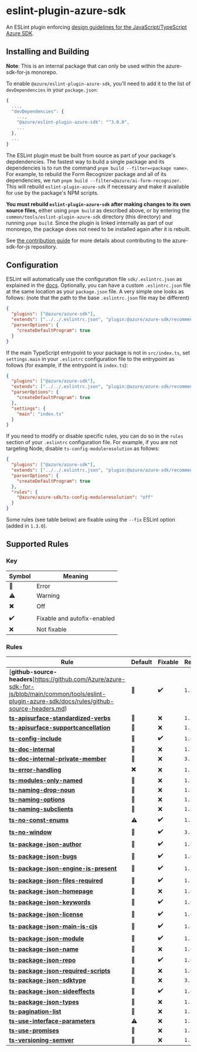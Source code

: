 # eslint-plugin-azure-sdk

An ESLint plugin enforcing [design guidelines for the JavaScript/TypeScript Azure SDK](https://azure.github.io/azure-sdk/typescript_introduction.html).

## Installing and Building

**Note**: This is an internal package that can only be used within the azure-sdk-for-js monorepo.

To enable `@azure/eslint-plugin-azure-sdk`, you'll need to add it to the list of `devDependencies` in your `package.json`:

```javascript
{
  ...,
  "devDependencies": {
    ...,
    "@azure/eslint-plugin-azure-sdk": "^3.0.0",
    ...
  },
  ...
}
```

The ESLint plugin must be built from source as part of your package's depdendencies. The fastest way to build a single package and its dependencies is to run the command `pnpm build --filter=<package name>`. For example, to rebuild the Form Recognizer package and all of its dependencies, we run `pnpm build --filter=@azure/ai-form-recognizer`. This will rebuild `eslint-plugin-azure-sdk` if necessary and make it available for use by the package's NPM scripts.

**You must rebuild `eslint-plugin-azure-sdk` after making changes to its own source files,** either using `pnpm build` as described above, or by entering the `common/tools/eslint-plugin-azure-sdk` directory (this directory) and running `pnpm build`. Since the plugin is linked internally as part of our monorepo, the package does not need to be installed again after it is rebuilt.

See [the contribution guide](https://github.com/Azure/azure-sdk-for-js/blob/main/CONTRIBUTING.md) for more details about contributing to the azure-sdk-for-js repository.

## Configuration

ESLint will automatically use the configuration file `sdk/.eslintrc.json` as explained in the [docs](https://eslint.org/docs/user-guide/configuring#using-configuration-files-2). Optionally, you can have a custom `.eslintrc.json` file at the same location as your `package.json` file. A very simple one looks as follows: (note that the path to the base `.eslintrc.json` file may be different)

```json
{
  "plugins": ["@azure/azure-sdk"],
  "extends": ["../../.eslintrc.json", "plugin:@azure/azure-sdk/recommended"],
  "parserOptions": {
    "createDefaultProgram": true
  }
}
```

If the main TypeScript entrypoint to your package is not in `src/index.ts`, set `settings.main` in your `.eslintrc` configuration file to the entrypoint as follows (for example, if the entrypoint is `index.ts`):

```json
{
  "plugins": ["@azure/azure-sdk"],
  "extends": ["../../.eslintrc.json", "plugin:@azure/azure-sdk/recommended"],
  "parserOptions": {
    "createDefaultProgram": true
  },
  "settings": {
    "main": "index.ts"
  }
}
```

If you need to modify or disable specific rules, you can do so in the `rules` section of your `.eslintrc` configuration file. For example, if you are not targeting Node, disable `ts-config-moduleresolution` as follows:

```json
{
  "plugins": ["@azure/azure-sdk"],
  "extends": ["../../.eslintrc.json", "plugin:@azure/azure-sdk/recommended"],
  "parserOptions": {
    "createDefaultProgram": true
  },
  "rules": {
    "@azure/azure-sdk/ts-config-moduleresolution": "off"
  }
}
```

Some rules (see table below) are fixable using the `--fix` ESLint option (added in `1.3.0`).

## Supported Rules

### Key

| Symbol                    | Meaning                     |
| ------------------------- | --------------------------- |
| :triangular_flag_on_post: | Error                       |
| :warning:                 | Warning                     |
| :heavy_multiplication_x:  | Off                         |
| :heavy_check_mark:        | Fixable and autofix-enabled |
| :x:                       | Not fixable                 |

### Rules

| Rule                                                                                                                                                                              | Default                   | Fixable            | Release |
| --------------------------------------------------------------------------------------------------------------------------------------------------------------------------------- | ------------------------- | ------------------ | ------- |
| [**github-source-headers**]https://github.com/Azure/azure-sdk-for-js/blob/main/common/tools/eslint-plugin-azure-sdk/docs/rules/github-source-headers.md)                          | :triangular_flag_on_post: | :heavy_check_mark: | `1.1.0` |
| [**ts-apisurface-standardized-verbs**](https://github.com/Azure/azure-sdk-for-js/blob/main/common/tools/eslint-plugin-azure-sdk/docs/rules/ts-apisurface-standardized-verbs.md)   | :triangular_flag_on_post: | :x:                | `1.2.0` |
| [**ts-apisurface-supportcancellation**](https://github.com/Azure/azure-sdk-for-js/blob/main/common/tools/eslint-plugin-azure-sdk/docs/rules/ts-apisurface-supportcancellation.md) | :triangular_flag_on_post: | :x:                | `1.2.0` |
| [**ts-config-include**](https://github.com/Azure/azure-sdk-for-js/blob/main/common/tools/eslint-plugin-azure-sdk/docs/rules/ts-config-include.md)                                 | :triangular_flag_on_post: | :heavy_check_mark: | `1.0.0` |
| [**ts-doc-internal**](https://github.com/Azure/azure-sdk-for-js/blob/main/common/tools/eslint-plugin-azure-sdk/docs/rules/ts-doc-internal.md)                                     | :triangular_flag_on_post: | :x:                | `1.1.0` |
| [**ts-doc-internal-private-member**](https://github.com/Azure/azure-sdk-for-js/blob/main/common/tools/eslint-plugin-azure-sdk/docs/rules/ts-doc-internal-private-member.md)       | :triangular_flag_on_post: | :x:                | `3.1.0` |
| [**ts-error-handling**](https://github.com/Azure/azure-sdk-for-js/blob/main/common/tools/eslint-plugin-azure-sdk/docs/rules/ts-error-handling.md)                                 | :heavy_multiplication_x:  | :x:                | `1.1.0` |
| [**ts-modules-only-named**](https://github.com/Azure/azure-sdk-for-js/blob/main/common/tools/eslint-plugin-azure-sdk/docs/rules/ts-modules-only-named.md)                         | :triangular_flag_on_post: | :x:                | `1.1.0` |
| [**ts-naming-drop-noun**](https://github.com/Azure/azure-sdk-for-js/blob/main/common/tools/eslint-plugin-azure-sdk/docs/rules/ts-naming-drop-noun.md)                             | :triangular_flag_on_post: | :x:                | `1.2.0` |
| [**ts-naming-options**](https://github.com/Azure/azure-sdk-for-js/blob/main/common/tools/eslint-plugin-azure-sdk/docs/rules/ts-naming-options.md)                                 | :triangular_flag_on_post: | :x:                | `1.2.0` |
| [**ts-naming-subclients**](https://github.com/Azure/azure-sdk-for-js/blob/main/common/tools/eslint-plugin-azure-sdk/docs/rules/ts-naming-subclients.md)                           | :triangular_flag_on_post: | :x:                | `1.2.0` |
| [**ts-no-const-enums**](https://github.com/Azure/azure-sdk-for-js/blob/main/common/tools/eslint-plugin-azure-sdk/docs/rules/ts-no-const-enums.md)                                 | :warning:                 | :heavy_check_mark: | `1.1.0` |
| [**ts-no-window**](https://github.com/Azure/azure-sdk-for-js/blob/main/common/tools/eslint-plugin-azure-sdk/docs/rules/ts-no-window.md)                                           | :triangular_flag_on_post: | :heavy_check_mark: | `3.1.0` |
| [**ts-package-json-author**](https://github.com/Azure/azure-sdk-for-js/blob/main/common/tools/eslint-plugin-azure-sdk/docs/rules/ts-package-json-author.md)                       | :triangular_flag_on_post: | :heavy_check_mark: | `1.0.0` |
| [**ts-package-json-bugs**](https://github.com/Azure/azure-sdk-for-js/blob/main/common/tools/eslint-plugin-azure-sdk/docs/rules/ts-package-json-bugs.md)                           | :triangular_flag_on_post: | :heavy_check_mark: | `1.0.0` |
| [**ts-package-json-engine-is-present**](https://github.com/Azure/azure-sdk-for-js/blob/main/common/tools/eslint-plugin-azure-sdk/docs/rules/ts-package-json-engine-is-present.md) | :triangular_flag_on_post: | :heavy_check_mark: | `1.1.0` |
| [**ts-package-json-files-required**](https://github.com/Azure/azure-sdk-for-js/blob/main/common/tools/eslint-plugin-azure-sdk/docs/rules/ts-package-json-files-required.md)       | :triangular_flag_on_post: | :heavy_check_mark: | `1.1.0` |
| [**ts-package-json-homepage**](https://github.com/Azure/azure-sdk-for-js/blob/main/common/tools/eslint-plugin-azure-sdk/docs/rules/ts-package-json-homepage.md)                   | :triangular_flag_on_post: | :x:                | `1.0.0` |
| [**ts-package-json-keywords**](https://github.com/Azure/azure-sdk-for-js/blob/main/common/tools/eslint-plugin-azure-sdk/docs/rules/ts-package-json-keywords.md)                   | :triangular_flag_on_post: | :heavy_check_mark: | `1.0.0` |
| [**ts-package-json-license**](https://github.com/Azure/azure-sdk-for-js/blob/main/common/tools/eslint-plugin-azure-sdk/docs/rules/ts-package-json-license.md)                     | :triangular_flag_on_post: | :heavy_check_mark: | `1.0.0` |
| [**ts-package-json-main-is-cjs**](https://github.com/Azure/azure-sdk-for-js/blob/main/common/tools/eslint-plugin-azure-sdk/docs/rules/ts-package-json-main-is-cjs.md)             | :triangular_flag_on_post: | :heavy_check_mark: | `1.1.0` |
| [**ts-package-json-module**](https://github.com/Azure/azure-sdk-for-js/blob/main/common/tools/eslint-plugin-azure-sdk/docs/rules/ts-package-json-module.md)                       | :triangular_flag_on_post: | :heavy_check_mark: | `1.1.0` |
| [**ts-package-json-name**](https://github.com/Azure/azure-sdk-for-js/blob/main/common/tools/eslint-plugin-azure-sdk/docs/rules/ts-package-json-name.md)                           | :triangular_flag_on_post: | :x:                | `1.0.0` |
| [**ts-package-json-repo**](https://github.com/Azure/azure-sdk-for-js/blob/main/common/tools/eslint-plugin-azure-sdk/docs/rules/ts-package-json-repo.md)                           | :triangular_flag_on_post: | :heavy_check_mark: | `1.0.0` |
| [**ts-package-json-required-scripts**](https://github.com/Azure/azure-sdk-for-js/blob/main/common/tools/eslint-plugin-azure-sdk/docs/rules/ts-package-json-required-scripts.md)   | :triangular_flag_on_post: | :x:                | `1.0.0` |
| [**ts-package-json-sdktype**](https://github.com/Azure/azure-sdk-for-js/blob/main/common/tools/eslint-plugin-azure-sdk/docs/rules/ts-package-json-sdktype.md)                     | :triangular_flag_on_post: | :x:                | `3.1.0` |
| [**ts-package-json-sideeffects**](https://github.com/Azure/azure-sdk-for-js/blob/main/common/tools/eslint-plugin-azure-sdk/docs/rules/ts-package-json-sideeffects.md)             | :triangular_flag_on_post: | :heavy_check_mark: | `1.0.0` |
| [**ts-package-json-types**](https://github.com/Azure/azure-sdk-for-js/blob/main/common/tools/eslint-plugin-azure-sdk/docs/rules/ts-package-json-types.md)                         | :triangular_flag_on_post: | :x:                | `1.1.0` |
| [**ts-pagination-list**](https://github.com/Azure/azure-sdk-for-js/blob/main/common/tools/eslint-plugin-azure-sdk/docs/rules/ts-pagination-list.md)                               | :triangular_flag_on_post: | :x:                | `1.2.0` |
| [**ts-use-interface-parameters**](https://github.com/Azure/azure-sdk-for-js/blob/main/common/tools/eslint-plugin-azure-sdk/docs/rules/ts-use-interface-parameters.md)             | :warning:                 | :x:                | `1.1.0` |
| [**ts-use-promises**](https://github.com/Azure/azure-sdk-for-js/blob/main/common/tools/eslint-plugin-azure-sdk/docs/rules/ts-use-promises.md)                                     | :triangular_flag_on_post: | :x:                | `1.1.0` |
| [**ts-versioning-semver**](https://github.com/Azure/azure-sdk-for-js/blob/main/common/tools/eslint-plugin-azure-sdk/docs/rules/ts-versioning-semver.md)                           | :triangular_flag_on_post: | :x:                | `1.1.0` |
